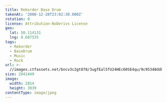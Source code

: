 ```yaml
---
title: Rekorder Base Drum
takenAt: '2008-12-28T23:02:30.000Z'
rotation: 0
license: Attribution-NoDerivs License
geo:
  lat: 50.114131
  lng: 8.687535
tags:
  - Rekorder
  - BaseDrum
  - Music
  - Rock
url: >-
  //images.ctfassets.net/bncv3c2gt878/3ugfEal5fU24HEc60SE4qu/9c95348dd85712639c81d961a883a519/rekorder-base-drum_4343897752_o
size: 2841449
image:
  width: 2014
  height: 3039
contentType: image/jpeg
---
```


